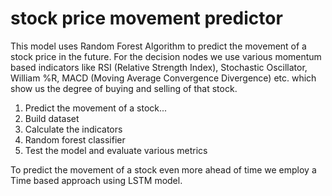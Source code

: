 # stock price movement predictor
This model uses Random Forest Algorithm to predict the movement of a stock price in the future. For the decision nodes we use various momentum based indicators like RSI (Relative Strength Index), Stochastic Oscillator, William %R, MACD (Moving Average Convergence Divergence) etc. which show us the degree of buying and selling of that stock.

1. Predict the movement of a stock...
2. Build dataset
3. Calculate the indicators
4. Random forest classifier
5. Test the model and evaluate various metrics

To predict the movement of a stock even more ahead of time we employ a Time based approach using LSTM model.
